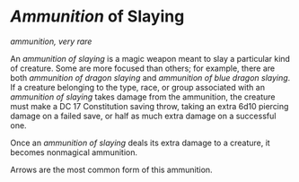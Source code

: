 # *Ammunition* of Slaying
*ammunition, very rare*

An *ammunition of slaying* is a magic weapon meant to slay a particular kind of creature. Some are more focused than others; for example, there are both *ammunition of dragon slaying* and *ammunition of blue dragon slaying*. If a creature belonging to the type, race, or group associated with an *ammunition of slaying* takes damage from the ammunition, the creature must make a DC 17 Constitution saving throw, taking an extra 6d10 piercing damage on a failed save, or half as much extra damage on a successful one.

Once an *ammunition of slaying* deals its extra damage to a creature, it becomes nonmagical ammunition.

Arrows are the most common form of this ammunition.
